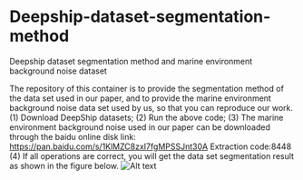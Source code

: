 # Deepship-dataset-segmentation-method
Deepship dataset segmentation method and marine environment background noise dataset

The repository of this container is to provide the segmentation method of the data set used in our paper, and to provide the marine environment background noise data set used by us, so that you can reproduce our work.
(1) Download DeepShip datasets;
(2) Run the above code;
(3) The marine environment background noise used in our paper can be downloaded through the baidu online disk link:
https://pan.baidu.com/s/1KlMZC8zxI7fgMPSSJnt30A 
Extraction code:8448 
(4) If all operations are correct, you will get the data set segmentation result as shown in the figure below.
![Alt text](https://github.com/ZhuPengsen/Deepship-dataset-segmentation-method/blob/main/a.jpg)
